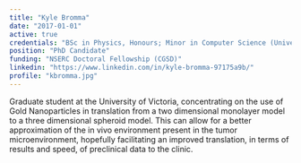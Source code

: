 ```yaml
---
title: "Kyle Bromma"
date: "2017-01-01"
active: true
credentials: "BSc in Physics, Honours; Minor in Computer Science (University of Victoria)"
position: "PhD Candidate"
funding: "NSERC Doctoral Fellowship (CGSD)"
linkedin: "https://www.linkedin.com/in/kyle-bromma-97175a9b/"
profile: "kbromma.jpg"
---
```


Graduate student at the University of Victoria, concentrating on the use of Gold Nanoparticles in translation from a two dimensional monolayer model to a three dimensional spheroid model. This can allow for a better approximation of the in vivo environment present in the tumor microenvironment, hopefully facilitating an improved translation, in terms of results and speed, of preclinical data to the clinic.
